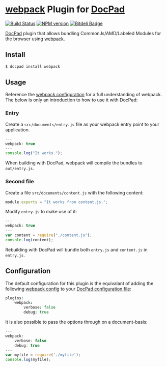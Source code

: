 # [webpack](http://github.com/webpack/webpack) Plugin for [DocPad](http://docpad.org)

<!-- BADGES/ -->

[![Build Status](https://secure.travis-ci.org/RobLoach/docpad-plugin-webpack.png?branch=master)](http://travis-ci.org/RobLoach/docpad-plugin-webpack "Check this project's build status on TravisCI")
[![NPM version](https://badge.fury.io/js/docpad-plugin-webpack.png)](http://badge.fury.io/js/docpad-plugin-webpack "View this project on NPM")
[![Bitdeli Badge](https://d2weczhvl823v0.cloudfront.net/RobLoach/docpad-plugin-webpack/trend.png)](https://bitdeli.com/free "Bitdeli Badge")

<!-- /BADGES -->

[DocPad](https://docpad.org) plugin that allows bundling CommonJs/AMD/Labeled
Modules for the browser using [webpack](http://github.com/webpack/webpack).


## Install

```bash
$ docpad install webpack
```


## Usage

Reference the [webpack configuration](http://webpack.github.io/docs/configuration.html) for
a full understanding of webpack. The below is only an introduction to how to use
it with DocPad:

### Entry

Create a `src/documents/entry.js` file as your webpack entry point to your application.

``` javascript
---
webpack: true
---
console.log("It works.");
```

When building with DocPad, webpack will compile the bundles to
`out/entry.js`.

### Second file

Create a file `src/documents/content.js` with the following content:

``` javascript
module.exports = "It works from content.js.";
```

Modify `entry.js` to make use of it:

``` javascript
---
webpack: true
---
var content = require("./content.js");
console.log(content);
```

Rebuilding with DocPad will bundle both `entry.js` and `content.js` in `entry.js`.


## Configuration

The default configuration for this plugin is the equivalant of adding the following [webpack config](http://webpack.github.io/docs/configuration.html) to your [DocPad configuration file](http://docpad.org/docs/config):

``` coffeescript
plugins:
	webpack:
		verbose: false
		debug: true
```

It is also possible to pass the options through on a document-basis:
``` javascript
---
webpack:
	verbose: false
	debug: true
---
var myfile = require('./myfile');
console.log(myfile);
```

<!-- HISTORY -->

<!-- CONTRIBUTE -->

<!-- BACKERS/ -->

<!-- LICENSE/ -->
